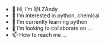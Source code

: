 - 👋 Hi, I’m @LZAndy
- 👀 I’m interested in python, chemical
- 🌱 I’m currently learning python
- 💞️ I’m looking to collaborate on ...
- 📫 How to reach me ...

<!---
LZAndy/LZAndy is a ✨ special ✨ repository because its `README.md` (this file) appears on your GitHub profile.
You can click the Preview link to take a look at your changes.
--->
